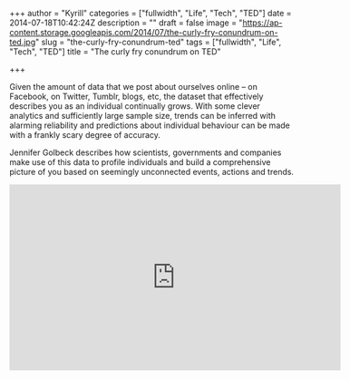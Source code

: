 +++
author = "Kyrill"
categories = ["fullwidth", "Life", "Tech", "TED"]
date = 2014-07-18T10:42:24Z
description = ""
draft = false
image = "https://ap-content.storage.googleapis.com/2014/07/the-curly-fry-conundrum-on-ted.jpg"
slug = "the-curly-fry-conundrum-ted"
tags = ["fullwidth", "Life", "Tech", "TED"]
title = "The curly fry conundrum on TED"

+++


Given the amount of data that we post about ourselves online – on Facebook, on Twitter, Tumblr, blogs, etc, the dataset that effectively describes you as an individual continually grows. With some clever analytics and sufficiently large sample size, trends can be inferred with alarming reliability and predictions about individual behaviour can be made with a frankly scary degree of accuracy.

Jennifer Golbeck describes how scientists, governments and companies make use of this data to profile individuals and build a comprehensive picture of you based on seemingly unconnected events, actions and trends.

<iframe allowfullscreen="" frameborder="0" height="328" mozallowfullscreen="" scrolling="no" src="https://embed-ssl.ted.com/talks/jennifer_golbeck_the_curly_fry_conundrum_why_social_media_likes_say_more_than_you_might_think.html" webkitallowfullscreen="" width="584"></iframe>


